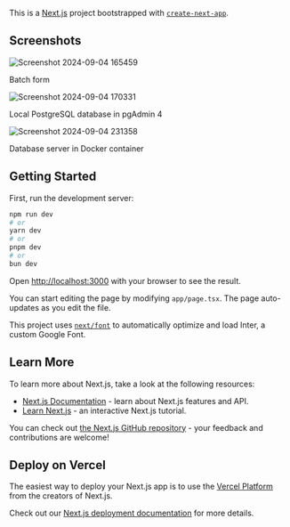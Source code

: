 This is a [Next.js](https://nextjs.org/) project bootstrapped with [`create-next-app`](https://github.com/vercel/next.js/tree/canary/packages/create-next-app).

## Screenshots

![Screenshot 2024-09-04 165459](https://github.com/user-attachments/assets/fb3e3e5d-9c8e-46a5-bb5a-b0b7f58ce6f0)

Batch form

![Screenshot 2024-09-04 170331](https://github.com/user-attachments/assets/d734f8e3-824a-41c7-931d-dee645ef42f0)

Local PostgreSQL database in pgAdmin 4

![Screenshot 2024-09-04 231358](https://github.com/user-attachments/assets/b6bd84af-4ed7-44fe-9917-6077ea98c9b5)

Database server in Docker container


## Getting Started

First, run the development server:

```bash
npm run dev
# or
yarn dev
# or
pnpm dev
# or
bun dev
```

Open [http://localhost:3000](http://localhost:3000) with your browser to see the result.

You can start editing the page by modifying `app/page.tsx`. The page auto-updates as you edit the file.

This project uses [`next/font`](https://nextjs.org/docs/basic-features/font-optimization) to automatically optimize and load Inter, a custom Google Font.

## Learn More

To learn more about Next.js, take a look at the following resources:

- [Next.js Documentation](https://nextjs.org/docs) - learn about Next.js features and API.
- [Learn Next.js](https://nextjs.org/learn) - an interactive Next.js tutorial.

You can check out [the Next.js GitHub repository](https://github.com/vercel/next.js/) - your feedback and contributions are welcome!

## Deploy on Vercel

The easiest way to deploy your Next.js app is to use the [Vercel Platform](https://vercel.com/new?utm_medium=default-template&filter=next.js&utm_source=create-next-app&utm_campaign=create-next-app-readme) from the creators of Next.js.

Check out our [Next.js deployment documentation](https://nextjs.org/docs/deployment) for more details.



